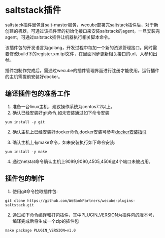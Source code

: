 # saltstack插件
saltstack插件里包含salt-master服务，wecube部署完saltstack插件后，对于新创建的机器，可通过该插件里的初始化接口来安装saltstack的agent，一旦安装完agent，可通过saltstack插件让机器执行相关脚本命令。

该插件包的开发语言为golang，开发过程中每加一个新的资源管理接口，同时需要修改build下的register.xm.tpl文件，在里面同步更新相关接口的url、入参和出参。

插件包制作完成后，需通过wecube的插件管理界面进行注册才能使用，运行插件的主机需提前安装好docker。

## 编译插件包的准备工作
1. 准备一台linux主机，建议操作系统为centos7.2以上。
1. 确认已经安装好git命令,如未安装通过如下命令安装
```
yum install -y git
```
2. 确认主机上已经安装好docker命令,docker安装可参考[docker安装指引](https://github.com/WeBankPartners/we-cmdb/blob/master/cmdb-wiki/docs/install/docker_install_guide.md)

3. 确认主机上有make命令，如未安装执行如下命令安装:
```
yum install -y make
```

4. 通过netstat命令确认主机上9099,9090,4505,4506这4个端口未被占用。

## 插件包的制作
1. 使用git命令拉取插件包:
```
git clone https://github.com/WeBankPartners/wecube-plugins-saltstack.git
```

2. 通过如下命令编译和打包插件，其中PLUGIN_VERSION为插件包的版本号，编译完成后将生成一个zip的插件包
```
make package PLUGIN_VERSION=v1.0
```

